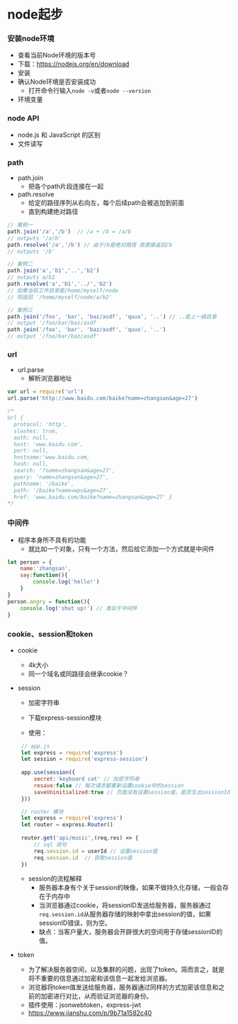# node起步

### 安装node环境

- 查看当前Node环境的版本号
- 下载：https://nodejs.org/en/download
- 安装
- 确认Node环境是否安装成功
  - 打开命令行输入`node -v`或者`node --version`
- 环境变量

### node API

- node.js 和 JavaScript 的区别
- 文件读写

### path

- path.join
  - 把各个path片段连接在一起
- path.resolve
  - 给定的路径序列从右向左，每个后续path会被追加到前面
  - 直到构建绝对路径

```javascript
// 案例一
path.join('/a','/b')  // /a + /b = /a/b
// outputs '/a/b'
path.resolve('/a','/b') // 由于/b是绝对路径 故直接返回/b
// outputs '/b'

// 案例二
path.join('a','b1','..','b2')
// outputs a/b2
path.resolve('a','b1','../','b2')
// 如果当前工作目录是/home/myself/node
// 则返回 '/home/myself/node/a/b2'

// 案例三
path.join('/foo', 'bar', 'baz/asdf', 'quux', '..') // ..是上一级目录
// output '/foo/bar/baz/asdf
path.join('/foo', 'bar', 'baz/asdf', 'quux', '..')
// output '/foo/bar/baz/asdf'
```

### url

- url.parse
  - 解析浏览器地址

```javascript
var url = require('url')
url.parse('http://www.baidu.com/baike?name=zhangsan&age=27')

/*
Url {
  protocol: 'http',
  slashes: true,
  auth: null,
  host: 'www.baidu.com',
  port: null,
  hostname:'www.baidu.com,
  hash: null,
  search: '?name=zhangsan&age=27',
  query: 'name=zhangsan&age=27',
  pathname: '/baike',
  path: '/baike?name=wpc&age=27',
  href: 'www.baidu.com/baike?name=zhangsan&age=27' }
*/
```

### 中间件

- 程序本身所不具有的功能
  - 就比如一个对象，只有一个方法，然后给它添加一个方式就是中间件

```javascript
let person = {
    name:'zhangsan',
    say:function(){
        console.log('hello!')
    }
}
person.angry = function(){
    console.log('shut up!') // 类似于中间件
}
```

### cookie、session和token

- cookie
  - 4k大小
  - 同一个域名或同路径会继承cookie？

- session

  - 加密字符串

  - 下载express-session模块

  - 使用：

   ```javascript
    // app.js
    let express = require('express')
    let session = require('express-session')
    
    app.use(session({
        secret:'keyboard cat' // 加密字符串
        resave:false // 每次请求都重新设置cookie中的session
        saveUninitialized:true // 页面没有设置session值，是否生出sessionId给cookie
    }))
   ```

   ```javascript
    // router 模块
    let express = require('express')
    let router = express.Router()
    
    router.get('api/music',(req,res) => {
        // sql 语句
        req.session.id = userId // 设置session值
        req.session.id  // 获取session值
    })
   ```

  - session的流程解释
    - 服务器本身有个关于session的映像，如果不做持久化存储，一般会存在于内存中
    - 当浏览器通过cookie，将sessionID发送给服务器，服务器通过`req.session.id`从服务器存储的映射中拿出session的值，如果sessionID错误，则为空。
    - 缺点：当客户量大，服务器会开辟很大的空间用于存储sessionID的值。
  
- token

  - 为了解决服务器空间，以及集群的问题，出现了token。简而言之，就是将不重要的信息通过加密和该信息一起发给浏览器。
  - 浏览器将token值发送给服务器，服务器通过同样的方式加密该信息和之前的加密进行对比，从而验证浏览器的身份。
  - 插件使用：jsonwebtoken，express-jwt
  - https://www.jianshu.com/p/9b71a1582c40